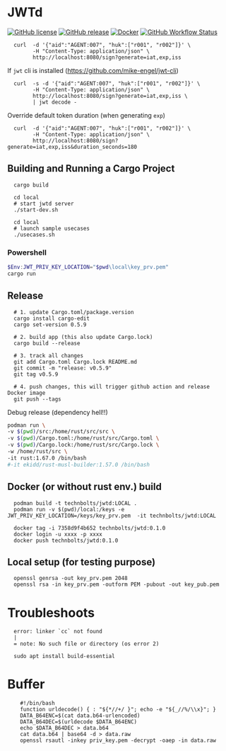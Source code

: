 # JWTd

[![GitHub license](https://img.shields.io/github/license/Arnauld/jwtd.svg)](https://github.com/Arnauld/jwtd/blob/master/LICENSE)
[![GitHub release](https://img.shields.io/github/release/Arnauld/jwtd.svg)](https://GitHub.com/Arnauld/jwtd/releases/)
[![Docker](https://badgen.net/badge/icon/docker?icon=docker&label)](https://hub.docker.com/r/technbolts/jwtd/tags)
[![GitHub Workflow Status](https://img.shields.io/github/workflow/status/Arnauld/jwtd/Rust)](https://github.com/Arnauld/jwtd/actions/workflows/rust.yml)

      curl  -d '{"aid":"AGENT:007", "huk":["r001", "r002"]}' \
            -H "Content-Type: application/json" \
            http://localhost:8080/sign?generate=iat,exp,iss

If `jwt` cli is installed (https://github.com/mike-engel/jwt-cli)

      curl  -s -d '{"aid":"AGENT:007", "huk":["r001", "r002"]}' \
            -H "Content-Type: application/json" \
            http://localhost:8080/sign?generate=iat,exp,iss \
            | jwt decode -

Override default token duration (when generating `exp`)

      curl  -d '{"aid":"AGENT:007", "huk":["r001", "r002"]}' \
            -H "Content-Type: application/json" \
            http://localhost:8080/sign?generate=iat,exp,iss&duration_seconds=180

## Building and Running a Cargo Project

      cargo build

      cd local
      # start jwtd server
      ./start-dev.sh

      cd local
      # launch sample usecases
      ./usecases.sh

### Powershell

````powershell
$Env:JWT_PRIV_KEY_LOCATION="$pwd\local\key_prv.pem"
cargo run
````

## Release

      # 1. update Cargo.toml/package.version
      cargo install cargo-edit
      cargo set-version 0.5.9

      # 2. build app (this also update Cargo.lock)
      cargo build --release

      # 3. track all changes
      git add Cargo.toml Cargo.lock README.md
      git commit -m "release: v0.5.9"
      git tag v0.5.9
      
      # 4. push changes, this will trigger github action and release Docker image
      git push --tags

Debug release (dependency hell!!)

````bash
podman run \
-v $(pwd)/src:/home/rust/src/src \
-v $(pwd)/Cargo.toml:/home/rust/src/Cargo.toml \
-v $(pwd)/Cargo.lock:/home/rust/src/Cargo.lock \
-w /home/rust/src \
-it rust:1.67.0 /bin/bash
#-it ekidd/rust-musl-builder:1.57.0 /bin/bash
````


## Docker (or without rust env.) build

      podman build -t technbolts/jwtd:LOCAL .
      podman run -v $(pwd)/local:/keys -e JWT_PRIV_KEY_LOCATION=/keys/key_prv.pem  -it technbolts/jwtd:LOCAL

      docker tag -i 7358d9f4b652 technbolts/jwtd:0.1.0
      docker login -u xxxx -p xxxx
      docker push technbolts/jwtd:0.1.0

## Local setup (for testing purpose)

      openssl genrsa -out key_prv.pem 2048
      openssl rsa -in key_prv.pem -outform PEM -pubout -out key_pub.pem


# Troubleshoots

      error: linker `cc` not found
      |
      = note: No such file or directory (os error 2)

      sudo apt install build-essential

# Buffer

        #!/bin/bash
        function urldecode() { : "${*//+/ }"; echo -e "${_//%/\\x}"; }
        DATA_B64ENC=$(cat data.b64-urlencoded)
        DATA_B64DEC=$(urldecode $DATA_B64ENC)
        echo $DATA_B64DEC > data.b64
        cat data.b64 | base64 -d > data.raw
        openssl rsautl -inkey priv_key.pem -decrypt -oaep -in data.raw

